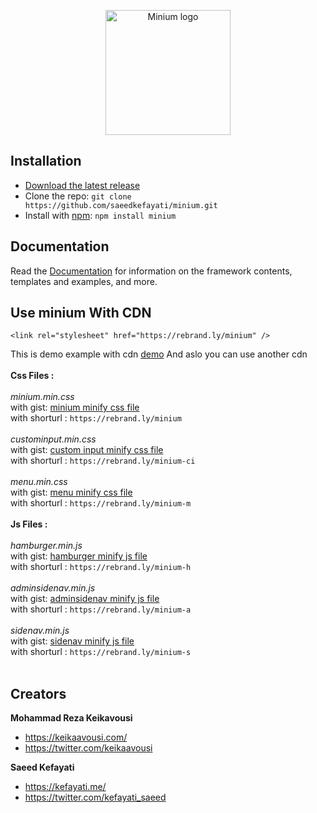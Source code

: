 <p align="center">
  <a href="https://saeedkefayati.github.io/minium/">
    <img src="https://github.com/saeedkefayati/minium/blob/master/images/logo.png" alt="Minium logo" width="200" height="200">
  </a>
</p>

## Installation

- [Download the latest release](https://github.com/keikaavousi/minium/archive/master.zip)
- Clone the repo: `git clone https://github.com/saeedkefayati/minium.git`
- Install with [npm](https://www.npmjs.com/): `npm install minium`

## Documentation

Read the [Documentation](https://keikaavousi.github.io/minium/) for information on the framework contents, templates and examples, and more.

## Use minium With CDN

`<link rel="stylesheet" href="https://rebrand.ly/minium" />`

This is demo example with cdn
[demo](https://keikaavousi.github.io/minium/siteExample.html)
And aslo you can use another cdn
<br>
<br>
<b>Css Files :</b>
<br>
<br>
<i>minium.min.css</i>
<br>
with gist:
[minium minify css file](https://gistcdn.githack.com/saeedkefayati/9f7b2ecfc9e739f3311fc353d21524ae/raw/4a33d8c51f2e93d9ac4eb44aa7c09290a892b05e/minium.min.css)
<br>
with shorturl :
`https://rebrand.ly/minium`
<br>
<br>
<i>custominput.min.css</i>
<br>
with gist:
[custom input minify css file](https://gistcdn.githack.com/saeedkefayati/9f7b2ecfc9e739f3311fc353d21524ae/raw/4a33d8c51f2e93d9ac4eb44aa7c09290a892b05e/custominput.min.css)
<br>
with shorturl :
`https://rebrand.ly/minium-ci`
<br>
<br>
<i>menu.min.css</i>
<br>
with gist:
[menu minify css file](https://gistcdn.githack.com/saeedkefayati/9f7b2ecfc9e739f3311fc353d21524ae/raw/4a33d8c51f2e93d9ac4eb44aa7c09290a892b05e/menu.min.css)
<br>
with shorturl :
`https://rebrand.ly/minium-m`
<br>
<br>
<b>Js Files :</b>
<br>
<br>
<i>hamburger.min.js</i>
<br>
with gist:
[hamburger minify js file](https://gistcdn.githack.com/saeedkefayati/9f7b2ecfc9e739f3311fc353d21524ae/raw/4a33d8c51f2e93d9ac4eb44aa7c09290a892b05e/hamburger.min.js)
<br>
with shorturl :
`https://rebrand.ly/minium-h`
<br>
<br>
<i>adminsidenav.min.js</i>
<br>
with gist:
[adminsidenav minify js file](https://gistcdn.githack.com/saeedkefayati/9f7b2ecfc9e739f3311fc353d21524ae/raw/4a33d8c51f2e93d9ac4eb44aa7c09290a892b05e/adminsidenav.min.js)
<br>
with shorturl :
`https://rebrand.ly/minium-a`
<br>
<br>
<i>sidenav.min.js</i>
<br>
with gist:
[sidenav minify js file](https://gistcdn.githack.com/saeedkefayati/9f7b2ecfc9e739f3311fc353d21524ae/raw/4a33d8c51f2e93d9ac4eb44aa7c09290a892b05e/sidenav.min.js)
<br>
with shorturl :
`https://rebrand.ly/minium-s`
<br>
<br>

## Creators

**Mohammad Reza Keikavousi**

- <https://keikaavousi.com/>
- <https://twitter.com/keikaavousi>

**Saeed Kefayati**

- <https://kefayati.me/>
- <https://twitter.com/kefayati_saeed>
